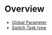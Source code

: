 # Overview

<!-- TODO Since the side menu does not support multiple levels, add new page to keep all sub page here -->

* [Global Parameter](global-parameter.md)
* [Switch Task type](task/switch.md)
